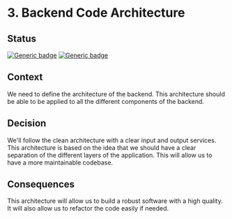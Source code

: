 # 3. Backend Code Architecture

## Status

[![Generic badge](https://img.shields.io/badge/Date-2024/01/14-blue.svg)](https://shields.io/)
[![Generic badge](https://img.shields.io/badge/Status-Accepted-Green.svg)](https://shields.io/)

## Context

We need to define the architecture of the backend. This architecture should be able to be applied to all the different
components of the backend.

## Decision

We'll follow the clean architecture with a clear input and output services. This architecture is based on the idea that
we should have a clear separation of the different layers of the application. This will allow us to have a more
maintainable codebase.

## Consequences

This architecture will allow us to build a robust software with a high quality. It will also allow us to refactor the
code easily if needed.